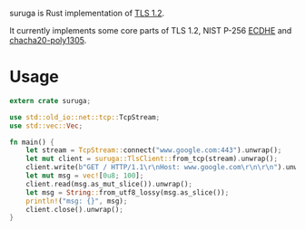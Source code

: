 suruga is Rust implementation of [TLS 1.2][tls-12].

It currently implements some core parts of TLS 1.2,
NIST P-256 [ECDHE][tls-ecc] and [chacha20-poly1305][tls-chacha20-poly1305].

# Usage

```Rust
extern crate suruga;

use std::old_io::net::tcp::TcpStream;
use std::vec::Vec;

fn main() {
    let stream = TcpStream::connect("www.google.com:443").unwrap();
    let mut client = suruga::TlsClient::from_tcp(stream).unwrap();
    client.write(b"GET / HTTP/1.1\r\nHost: www.google.com\r\n\r\n").unwrap();
    let mut msg = vec![0u8; 100];
    client.read(msg.as_mut_slice()).unwrap();
    let msg = String::from_utf8_lossy(msg.as_slice());
    println!("msg: {}", msg);
    client.close().unwrap();
}
```

[tls-12]: http://tools.ietf.org/html/rfc5246
[tls-ecc]: http://tools.ietf.org/html/rfc4492
[tls-chacha20-poly1305]: https://tools.ietf.org/html/draft-agl-tls-chacha20poly1305-04
